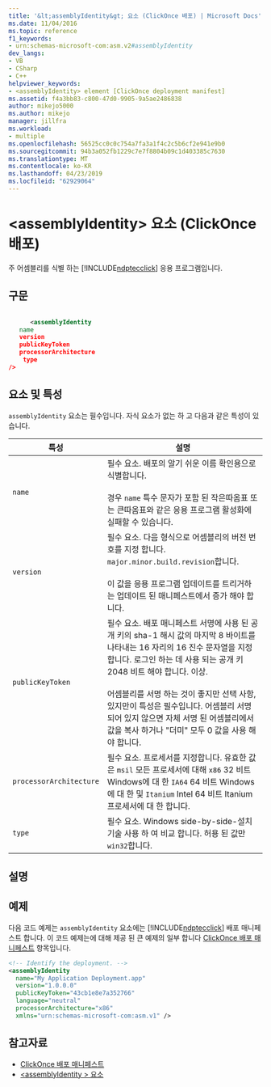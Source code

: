 ```yaml
---
title: '&lt;assemblyIdentity&gt; 요소 (ClickOnce 배포) | Microsoft Docs'
ms.date: 11/04/2016
ms.topic: reference
f1_keywords:
- urn:schemas-microsoft-com:asm.v2#assemblyIdentity
dev_langs:
- VB
- CSharp
- C++
helpviewer_keywords:
- <assemblyIdentity> element [ClickOnce deployment manifest]
ms.assetid: f4a3bb83-c800-47d0-9905-9a5ae2486838
author: mikejo5000
ms.author: mikejo
manager: jillfra
ms.workload:
- multiple
ms.openlocfilehash: 56525cc0c0c754a7fa3a1f4c2c5b6cf2e941e9b0
ms.sourcegitcommit: 94b3a052fb1229c7e7f8804b09c1d403385c7630
ms.translationtype: MT
ms.contentlocale: ko-KR
ms.lasthandoff: 04/23/2019
ms.locfileid: "62929064"
---
```

# <a name="ltassemblyidentitygt-element-clickonce-deployment"></a>&lt;assemblyIdentity&gt; 요소 (ClickOnce 배포)
주 어셈블리를 식별 하는 [!INCLUDE[ndptecclick](../deployment/includes/ndptecclick_md.md)] 응용 프로그램입니다.

## <a name="syntax"></a>구문

```xml

      <assemblyIdentity  
   name 
   version
   publicKeyToken
   processorArchitecture
    type
/>
```

## <a name="elements-and-attributes"></a>요소 및 특성
 `assemblyIdentity` 요소는 필수입니다. 자식 요소가 없는 하 고 다음과 같은 특성이 있습니다.

|특성|설명|
|---------------|-----------------|
|`name`|필수 요소. 배포의 알기 쉬운 이름 확인용으로 식별합니다.<br /><br /> 경우 `name` 특수 문자가 포함 된 작은따옴표 또는 큰따옴표와 같은 응용 프로그램 활성화에 실패할 수 있습니다.|
|`version`|필수 요소. 다음 형식으로 어셈블리의 버전 번호를 지정 합니다. `major.minor.build.revision`합니다.<br /><br /> 이 값을 응용 프로그램 업데이트를 트리거하는 업데이트 된 매니페스트에서 증가 해야 합니다.|
|`publicKeyToken`|필수 요소. 배포 매니페스트 서명에 사용 된 공개 키의 sha-1 해시 값의 마지막 8 바이트를 나타내는 16 자리의 16 진수 문자열을 지정 합니다. 로그인 하는 데 사용 되는 공개 키 2048 비트 해야 합니다. 이상.<br /><br /> 어셈블리를 서명 하는 것이 좋지만 선택 사항, 있지만이 특성은 필수입니다. 어셈블리 서명 되어 있지 않으면 자체 서명 된 어셈블리에서 값을 복사 하거나 "더미" 모두 0 값을 사용 해야 합니다.|
|`processorArchitecture`|필수 요소. 프로세서를 지정합니다. 유효한 값은 `msil` 모든 프로세서에 대해 `x86` 32 비트 Windows에 대 한 `IA64` 64 비트 Windows에 대 한 및 `Itanium` Intel 64 비트 Itanium 프로세서에 대 한 합니다.|
|`type`|필수 요소. Windows side-by-side-설치 기술 사용 하 여 비교 합니다. 허용 된 값만 `win32`합니다.|

## <a name="remarks"></a>설명

## <a name="example"></a>예제
 다음 코드 예제는 `assemblyIdentity` 요소에는 [!INCLUDE[ndptecclick](../deployment/includes/ndptecclick_md.md)] 배포 매니페스트 합니다. 이 코드 예제는에 대해 제공 된 큰 예제의 일부 합니다 [ClickOnce 배포 매니페스트](../deployment/clickonce-deployment-manifest.md) 항목입니다.

```xml
<!-- Identify the deployment. -->
<assemblyIdentity
  name="My Application Deployment.app"
  version="1.0.0.0"
  publicKeyToken="43cb1e8e7a352766"
  language="neutral"
  processorArchitecture="x86"
  xmlns="urn:schemas-microsoft-com:asm.v1" />
```

## <a name="see-also"></a>참고자료
- [ClickOnce 배포 매니페스트](../deployment/clickonce-deployment-manifest.md)
- [\<assemblyIdentity > 요소](../deployment/assemblyidentity-element-clickonce-application.md)